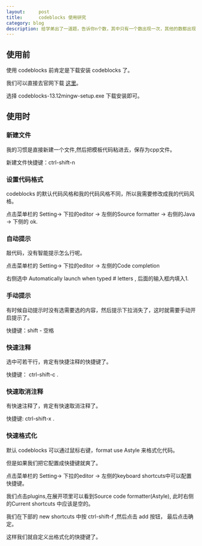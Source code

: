 ```yaml
---
layout:     post
title:      codeblocks 使用研究
category: blog
description: 给学弟出了一道题，告诉你n个数，其中只有一个数出现一次，其他的数都出现三次。求出现一次的那个数。
---
```


## 使用前

使用 codeblocks 前肯定是下载安装 codeblocks 了。

我们可以直接去官网下载 [这里][codeblocks-downloads-windows]。

选择 codeblocks-13.12mingw-setup.exe 下载安装即可。


## 使用时

### 新建文件

我的习惯是直接新建一个文件,然后把模板代码粘进去，保存为cpp文件。

新建文件快捷键：ctrl-shift-n

### 设置代码格式

codeblocks 的默认代码风格和我的代码风格不同，所以我需要修改成我的代码风格。

点击菜单栏的 Setting-> 下拉的editor -> 左侧的Source formatter -> 右侧的Java -> 下侧的 ok.

### 自动提示

敲代码，没有智能提示怎么行呢。

点击菜单栏的 Setting-> 下拉的editor -> 左侧的Code completion

右侧选中 Automatically launch when typed # letters , 后面的输入框内填入1.

### 手动提示

有时候自动提示时没有选需要选的内容，然后提示下拉消失了，这时就需要手动开启提示了。

快捷键：shift - 空格


### 快速注释

选中可若干行，肯定有快捷注释的快捷键了。

快捷键： ctrl-shift-c .


### 快速取消注释

有快速注释了，肯定有快速取消注释了。

快捷键: ctrl-shift-x .


### 快速格式化

默认 codeblocks 可以通过鼠标右键，format use Astyle 来格式化代码。

但是如果我们把它配置成快捷键就爽了。


点击菜单栏的 Setting-> 下拉的editor -> 左侧的keyboard shortcuts中可以配置快捷键。

我们点击plugins,在展开项里可以看到Source code formatter(Astyle), 此时右侧的Current shortcuts 中应该是空的。

我们在下部的 new shortcuts 中按 ctrl-shift-f ,然后点击 add 按钮， 最后点击确定。

这样我们就自定义出格式化的快捷键了。



[codeblocks-downloads-windows]: http://www.codeblocks.org/downloads/26#windows
